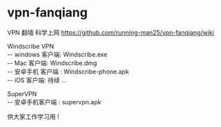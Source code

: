 # vpn-fanqiang
VPN 翻墙 科学上网
https://github.com/running-man25/vpn-fanqiang/wiki

Windscribe VPN <br/>
-- windows 客户端:  Windscribe.exe <br/>
-- Mac 客户端: Windscribe.dmg <br/>
-- 安卓手机 客户端 :   Windscribe-phone.apk <br/>
-- iOS 客户端: 待续 ... <br/>

SuperVPN <br/>
-- 安卓手机客户端 : supervpn.apk


供大家工作学习用 !

